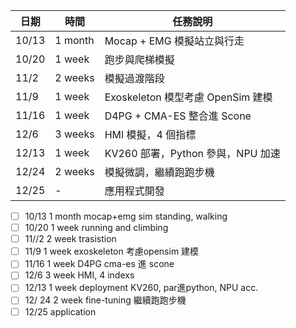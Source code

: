 | 日期    | 時間      | 任務說明                        |
| ----- | ------- | --------------------------- |
| 10/13 | 1 month | Mocap + EMG 模擬站立與行走         |
| 10/20 | 1 week  | 跑步與爬梯模擬                     |
| 11/2  | 2 weeks | 模擬過渡階段                      |
| 11/9  | 1 week  | Exoskeleton 模型考慮 OpenSim 建模 |
| 11/16 | 1 week  | D4PG + CMA-ES 整合進 Scone     |
| 12/6  | 3 weeks | HMI 模擬，4 個指標                |
| 12/13 | 1 week  | KV260 部署，Python 參與，NPU 加速   |
| 12/24 | 2 weeks | 模擬微調，繼續跑跑步機                 |
| 12/25 | -       | 應用程式開發                      |


- [ ] 10/13 1 month mocap+emg sim standing, walking
- [ ] 10/20 1 week running and climbing
- [ ] 11//2 2 week trasistion
- [ ] 11/9 1 week exoskeleton 考慮opensim 建模
- [ ] 11/16 1 week D4PG cma-es 進 scone
- [ ] 12/6 3 week HMI, 4 indexs
- [ ] 12/13 1 week deployment KV260, par進python, NPU acc.
- [ ] 12/ 24 2 week fine-tuning 繼續跑跑步機
- [ ] 12/25 application